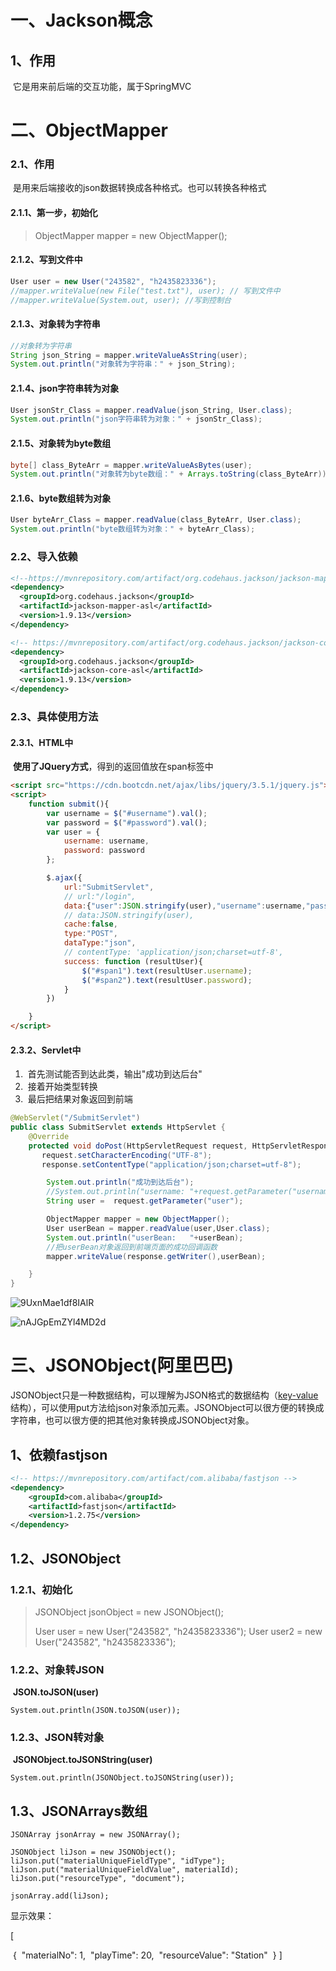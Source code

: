 # 一、Jackson概念

## **1、作用**

​	它是用来前后端的交互功能，属于SpringMVC

# 二、ObjectMapper

### 2.1、作用

​	是用来后端接收的json数据转换成各种格式。也可以转换各种格式

#### 2.1.1、第一步，初始化

> ObjectMapper mapper = new ObjectMapper();

#### 2.1.2、写到文件中

```java
User user = new User("243582", "h2435823336");
//mapper.writeValue(new File("test.txt"), user); // 写到文件中
//mapper.writeValue(System.out, user); //写到控制台
```



#### **2.1.3、对象转为字符串**

```java
//对象转为字符串
String json_String = mapper.writeValueAsString(user);
System.out.println("对象转为字符串：" + json_String);
```



#### **2.1.4、json字符串转为对象**

```java
User jsonStr_Class = mapper.readValue(json_String, User.class);
System.out.println("json字符串转为对象：" + jsonStr_Class);
```

#### **2.1.5、对象转为byte数组**

```java
byte[] class_ByteArr = mapper.writeValueAsBytes(user);
System.out.println("对象转为byte数组：" + Arrays.toString(class_ByteArr));
```



#### **2.1.6、byte数组转为对象**

```java
User byteArr_Class = mapper.readValue(class_ByteArr, User.class);
System.out.println("byte数组转为对象：" + byteArr_Class);
```



### 2.2、**导入依赖**

```xml
<!--https://mvnrepository.com/artifact/org.codehaus.jackson/jackson-mapper-asl -->
<dependency>
  <groupId>org.codehaus.jackson</groupId>
  <artifactId>jackson-mapper-asl</artifactId>
  <version>1.9.13</version>
</dependency>
```

```xml
<!-- https://mvnrepository.com/artifact/org.codehaus.jackson/jackson-core-asl -->
<dependency>
  <groupId>org.codehaus.jackson</groupId>
  <artifactId>jackson-core-asl</artifactId>
  <version>1.9.13</version>
</dependency>
```

### **2.3、具体使用方法**

#### **2.3.1、HTML中**

​	**使用了JQuery方式**，得到的返回值放在span标签中

```html
<script src="https://cdn.bootcdn.net/ajax/libs/jquery/3.5.1/jquery.js"></script>
<script>
    function submit(){
        var username = $("#username").val();
        var password = $("#password").val();
        var user = {
            username: username,
            password: password
        };

        $.ajax({
            url:"SubmitServlet",
            // url:"/login",
            data:{"user":JSON.stringify(user),"username":username,"password":password},
            // data:JSON.stringify(user),
            cache:false,
            type:"POST",
            dataType:"json",
            // contentType: 'application/json;charset=utf-8',
            success: function (resultUser){
                $("#span1").text(resultUser.username);
                $("#span2").text(resultUser.password);
            }
        })

    }
</script>
```

#### **2.3.2、Servlet中**

1. ​	首先测试能否到达此类，输出"成功到达后台"
2. ​	接着开始类型转换
3. ​	最后把结果对象返回到前端

```java
@WebServlet("/SubmitServlet")
public class SubmitServlet extends HttpServlet {
    @Override
    protected void doPost(HttpServletRequest request, HttpServletResponse response) throws IOException {
       request.setCharacterEncoding("UTF-8");
       response.setContentType("application/json;charset=utf-8");

        System.out.println("成功到达后台");
        //System.out.println("username: "+request.getParameter("username")+"    "+"password: "+request.getParameter("password"));
        String user =  request.getParameter("user");

        ObjectMapper mapper = new ObjectMapper();
        User userBean = mapper.readValue(user,User.class);
        System.out.println("userBean:   "+userBean);
		//把userBean对象返回到前端页面的成功回调函数
        mapper.writeValue(response.getWriter(),userBean);

    }
}
```

![9UxnMae1df8IAlR](https://heyufei-1305336662.cos.ap-shanghai.myqcloud.com/my_img/20210803132323.png)

![nAJGpEmZYl4MD2d](https://heyufei-1305336662.cos.ap-shanghai.myqcloud.com/my_img/20210803132328.png)





# 三、JSONObject(阿里巴巴)

JSONObject只是一种数据结构，可以理解为JSON格式的数据结构（[key-value]() 结构），可以使用put方法给json对象添加元素。JSONObject可以很方便的转换成字符串，也可以很方便的把其他对象转换成JSONObject对象。

## **1、依赖fastjson**

```xml
<!-- https://mvnrepository.com/artifact/com.alibaba/fastjson -->
<dependency>
    <groupId>com.alibaba</groupId>
    <artifactId>fastjson</artifactId>
    <version>1.2.75</version>
</dependency>
```

## 1.2、JSONObject 

### 1.2.1、初始化

> JSONObject jsonObject = new JSONObject();
>
> 
>
> User user = new User("243582", "h2435823336");
> User user2 = new User("243582", "h2435823336");

### **1.2.2、对象转JSON**

​	**JSON.toJSON(user)**

```
System.out.println(JSON.toJSON(user));
```

### **1.2.3、JSON转对象**

​	**JSONObject.toJSONString(user)**

```
System.out.println(JSONObject.toJSONString(user));
```

## 1.3、JSONArrays数组

```
JSONArray jsonArray = new JSONArray();

JSONObject liJson = new JSONObject();
liJson.put("materialUniqueFieldType", "idType");
liJson.put("materialUniqueFieldValue", materialId);
liJson.put("resourceType", "document");

jsonArray.add(liJson);

```

显示效果：

[

​	{
​         "materialNo": 1,
​         "playTime": 20,
​         "resourceValue": "Station"
​	}
]





```java

```

